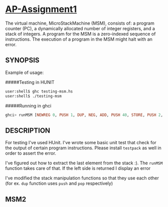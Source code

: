 [AP-Assignment1](https://github.com/tudorgk/AP-Assignment0)
==============

The virtual machine, MicroStackMachine (MSM), consists of:  a program counter (PC),  a dynamically allocated number of integer registers, and  a stack of integers.  A program for the MSM is a zero-indexed sequence of instructions. The execution of a program in the MSM might halt with an error.


SYNOPSIS
--------

Example of usage:

#####Testing in HUNIT

```bash
user:shell$ ghc testing-msm.hs 
user:shell$ ./testing-msm
```

#####Running in ghci

```haskell
ghci> runMSM [NEWREG 0, PUSH 1, DUP, NEG, ADD, PUSH 40, STORE, PUSH 2, PUSH 0, LOAD, ADD, HALT]
```

DESCRIPTION 
-----------

For testing I've used HUnit. I've wrote some basic unit test that check for the output of certain program instructions. Please install `testpack` as well in order to assert the error.

I've figured out how to extract the last element from the stack :). The `runMSM` function takes care of that. If the left side is returned I display an error

I've modified the stack manipulation functions so that they use each other (for ex. `dup` function uses `push` and `pop` respectively)

MSM2
----


